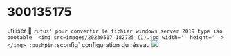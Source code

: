 # 300135175
utiliser :pushpin: ` rufus' pour convertir le fichier windows server 2019 type iso  bootable 
<img src=images/20230517_182725 (1).jpg width='' height='' > </img>
:pushpin: `sconfig` configuration du réseau 
<img src=images/20230523_175014.jpg width='' height='' > </img>
